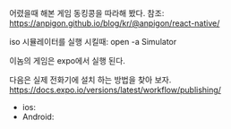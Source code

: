 어렸을때 해본 게임 동킹콩을 따라해 봤다.
참조: https://anpigon.github.io/blog/kr/@anpigon/react-native/

iso 시뮬레이터를 실행 시킬때: open -a Simulator

이놈의 게임은 expo에서 실행 된다.

다음은 실제 전화기에 설치 하는 방법을 찾아 보자.
https://docs.expo.io/versions/latest/workflow/publishing/
- ios:
- Android: 